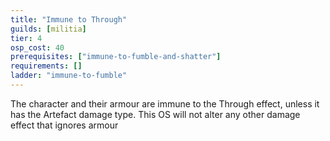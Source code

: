 ```yaml
---
title: "Immune to Through"
guilds: [militia]
tier: 4
osp_cost: 40
prerequisites: ["immune-to-fumble-and-shatter"]
requirements: []
ladder: "immune-to-fumble"
---
```

The character and their armour are immune to the Through effect, unless it has the Artefact damage type. This OS will not alter any other damage effect that ignores armour